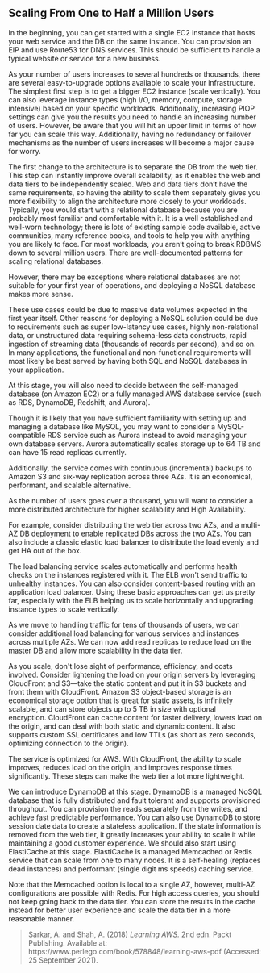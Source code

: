 ## Scaling From One to Half a Million Users

In the beginning, you can get started with a single EC2 instance that hosts your web service and the DB on the same instance. You can provision an EIP and use Route53 for DNS services. This should be sufficient to handle a typical website or service for a new business.

As your number of users increases to several hundreds or thousands, there are several easy-to-upgrade options available to scale your infrastructure. The simplest first step is to get a bigger EC2 instance (scale vertically). You can also leverage instance types (high I/O, memory, compute, storage intensive) based on your specific workloads. Additionally, increasing PIOP settings can give you the results you need to handle an increasing number of users. However, be aware that you will hit an upper limit in terms of how far you can scale this way. Additionally, having no redundancy or failover mechanisms as the number of users increases will become a major cause for worry. 

The first change to the architecture is to separate the DB from the web tier. This step can instantly improve overall scalability, as it enables the web and data tiers to be independently scaled. Web and data tiers don’t have the same requirements, so having the ability to scale them separately gives you more flexibility to align the architecture more closely to your workloads. Typically, you would start with a relational database because you are probably most familiar and comfortable with it. It is a well established and well-worn technology; there is lots of existing sample code available, active communities, many reference books, and tools to help you with anything you are likely to face. For most workloads, you aren’t going to break RDBMS down to several million users. There are well-documented patterns for scaling relational databases.

However, there may be exceptions where relational databases are not suitable for your first year of operations, and deploying a NoSQL database makes more sense. 

These use cases could be due to massive data volumes expected in the first year itself. Other reasons for deploying a NoSQL solution could be due to requirements such as super low-latency use cases, highly non-relational data, or unstructured data requiring schema-less data constructs, rapid ingestion of streaming data (thousands of records per second), and so on. In many applications, the functional and non-functional requirements will most likely be best served by having both SQL and NoSQL databases in your application.

At this stage, you will also need to decide between the self-managed database (on Amazon EC2) or a fully managed AWS database service (such as RDS, DynamoDB, Redshift, and Aurora). 

Though it is likely that you have sufficient familiarity with setting up and managing a database like MySQL, you may want to consider a MySQL-compatible RDS service such as Aurora instead to avoid managing your own database servers. Aurora automatically scales storage up to 64 TB and can have 15 read replicas currently. 

Additionally, the service comes with continuous (incremental) backups to Amazon S3 and six-way replication across three AZs. It is an economical, performant, and scalable alternative.

As the number of users goes over a thousand, you will want to consider a more distributed architecture for higher scalability and High Availability. 

For example, consider distributing the web tier across two AZs, and a multi-AZ DB deployment to enable replicated DBs across the two AZs. You can also include a classic elastic load balancer to distribute the load evenly and get HA out of the box. 

The load balancing service scales automatically and performs health checks on the instances registered with it. The ELB won't send traffic to unhealthy instances. You can also consider content-based routing with an application load balancer. Using these basic approaches can get us pretty far, especially with the ELB helping us to scale horizontally and upgrading instance types to scale vertically. 

As we move to handling traffic for tens of thousands of users, we can consider additional load balancing for various services and instances across multiple AZs. We can now add read replicas to reduce load on the master DB and allow more scalability in the data tier.

As you scale, don't lose sight of performance, efficiency, and costs involved. Consider lightening the load on your origin servers by leveraging CloudFront and S3—take the static content and put it in S3 buckets and front them with CloudFront. Amazon S3 object-based storage is an economical storage option that is great for static assets, is infinitely scalable, and can store objects up to 5 TB in size with optional encryption. CloudFront can cache content for faster delivery, lowers load on the origin, and can deal with both static and dynamic content. It also supports custom SSL certificates and low TTLs (as short as zero seconds, optimizing connection to the origin).

The service is optimized for AWS. With CloudFront, the ability to scale improves, reduces load on the origin, and improves response times significantly. These steps can make the web tier a lot more lightweight.

We can introduce DynamoDB at this stage. DynamoDB is a managed NoSQL database that is fully distributed and fault tolerant and supports provisioned throughput. You can provision the reads separately from the writes, and achieve fast predictable performance. You can also use DynamoDB to store session date data to create a stateless application. If the state information is removed from the web tier, it greatly increases your ability to scale it while maintaining a good customer experience. We should also start using ElastiCache at this stage. ElastiCache is a managed Memcached or Redis service that can scale from one to many nodes. It is a self-healing (replaces dead instances) and performant (single digit ms speeds) caching service. 

Note that the Memcached option is local to a single AZ, however, multi-AZ configurations are possible with Redis. For high access queries, you should not keep going back to the data tier. You can store the results in the cache instead for better user experience and scale the data tier in a more reasonable manner. 

><div class="csl-entry">Sarkar, A. and Shah, A. (2018) <i>Learning AWS.</i> 2nd edn. Packt Publishing. Available at: https://www.perlego.com/book/578848/learning-aws-pdf (Accessed: 25 September 2021).</div>